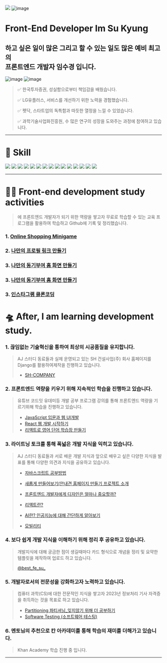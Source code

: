 <a href="https://hits.seeyoufarm.com"><img src="https://hits.seeyoufarm.com/api/count/incr/badge.svg?url=https%3A%2F%2Fgithub.com%2Foiosu&count_bg=%23526DCE&title_bg=%23555555&icon=react.svg&icon_color=%23F0F268&title=BEST+FE+SU&edge_flat=false"/></a>
![image](https://user-images.githubusercontent.com/99783474/236629563-2007c41c-85ee-4c93-9b59-075ffac7fac8.png)
# Front-End Developer Im Su Kyung
## 하고 싶은 일이 많은 그리고 할 수 있는 일도 많은 예비 최고의 <br> 프론트엔드 개발자 임수경 입니다. 
![image](https://user-images.githubusercontent.com/99783474/236630507-28e85e70-c18a-499e-bd84-9602f625fcad.png)
![image](https://user-images.githubusercontent.com/99783474/236631305-9d4c61ba-0ae1-4ce5-a01d-7a2787c86b04.png)
> ✅ 한국투자증권, 성실함으로부터 책임감을 배웠습니다.  
> 
> ✅ LG유플러스, 서비스를 개선하기 위한 노력을 경험했습니다. 
> 
> ✅ 펫닥, 스타트업의 독특함과 따듯한 열정을 느낄 수 있었습니다.
> 
> ✅ 과학기술사업화진흥원, 수 많은 연구의 성장을 도와주는 과정에 참여하고 있습니다.



---

# 🚀 Skill

<img src="https://img.shields.io/badge/HTML5-E34F26?style=for-the-badge&logo=HTML5&logoColor=white">  <img src="https://img.shields.io/badge/CSS3-1572B6?style=for-the-badge&logo=CSS3&logoColor=white">  <img src="https://img.shields.io/badge/JavaScript-F7DF1E?style=for-the-badge&logo=JavaScript&logoColor=white">  <img src="https://img.shields.io/badge/Python-3776AB?style=for-the-badge&logo=Python&logoColor=white">
<img src="https://img.shields.io/badge/Django-092E20?style=for-the-badge&logo=Django&logoColor=white">
<img src="https://img.shields.io/badge/SQLite-003B57?style=for-the-badge&logo=SQLite&logoColor=white">
<img src="https://img.shields.io/badge/MySQL-4479A1?style=for-the-badge&logo=MySQL&logoColor=white">
<img src="https://img.shields.io/badge/Node.js-339933?style=for-the-badge&logo=Node.js&logoColor=white">
<img src="https://img.shields.io/badge/TypeScript-3178C6?style=for-the-badge&logo=TypeScript&logoColor=white">
<img src="https://img.shields.io/badge/Git-F05032?style=for-the-badge&logo=Git&logoColor=white">
<img src="https://img.shields.io/badge/Github-181717?style=for-the-badge&logo=Github&logoColor=white">
<img src="https://img.shields.io/badge/amazonaws-232F3E?style=for-the-badge&logo=amazonaws&logoColor=white">  <img src="https://img.shields.io/badge/discord-5865F2?style=for-the-badge&logo=discord&logoColor=white">  <img src="https://img.shields.io/badge/slack-4A154B?style=for-the-badge&logo=slack&logoColor=white">  <img src="https://img.shields.io/badge/notion-000000?style=for-the-badge&logo=notion&logoColor=white">


---

# 👩‍🚀 Front-end development study activities
> 에 프론트엔드 개발자가 되기 위한 역량을 쌓고자 무료로 학습할 수 있는 교육 프로그램을 활용하여 학습하고 Github에 기록 및 정리했습니다. 

### 1. [Online Shopping Minigame](https://github.com/oiosu/online-shopping_minigame)
### 2. [나만의 프로필 링크 만들기](https://github.com/oiosu/Su_Profile)
### 3. [나만의 동기부여 홈 화면 만들기](https://github.com/oiosu/Motivational-Homepage)
### 3. [나만의 동기부여 홈 화면 만들기](https://github.com/oiosu/Motivational-Homepage)
### 3. [인스타그램 클론코딩](https://github.com/oiosu/Learn-and-Learn)


# 🛸 After, I am learning development study.

### 1. 끊임없는 기술혁신을 통하여 최상의 시공품질을 유지합니다. 
>  AJ 스터디 동료들과 실제 운영되고 있는 SH 건설사업(주) 회사 홈페이지를 Django를 활용하여제작을 진행하고 있습니다.
>  * [SH-COMPANY](https://github.com/DrugCoding/SH_company_pjt)

### 2. 프론트엔드 역량을 키우기 위해 지속적인 학습을 진행하고 있습니다. 
>  유튜브 코드잇 유데미등 개발 공부 프로그램 강의를 통해 프론트엔드 역량을 기르기위해 학습을 진행하고 있습니다.
>  * [JavaScript 입문과 웹 UI개발](https://github.com/oiosu/JavaScript-Basic)
>  * [React 웹 개발 시작하기](https://github.com/oiosu/React-web)
>  * [리액트로 영어 단어 학습장 만들기](https://github.com/oiosu/React-JS)

### 3. 라이트닝 토크를 통해 폭넓은 개발 지식을 익히고 있습니다. 
> AJ 스터디 동료들과 서로 배운 개발 지식과 앞으로 배우고 싶은 다양한 지식을 발표를 통해 다양한 의견과 지식을 공유하고 있습니다. 
> * [자바스크립트 공부방법](https://drive.google.com/file/d/1eHpxfhvkjQ1xiqToOgvM26zSSgCZA511/view?usp=sharing)
> 
> * [새롭게 만들어보기(안내견 홈페이지 만들기 프로젝트 소개](https://drive.google.com/file/d/12QQNqPXcyCM2pJs1Sz3a6lrIdIfbWZFQ/view?usp=sharing)
> 
> * [프론트엔드 개발자에게 디자인은 얼마나 중요할까?](https://drive.google.com/file/d/18KAyaQZ8fbAbN_F4isUmflJFovTRUFkp/view?usp=sharing)
> 
> * [리액트란?](https://drive.google.com/file/d/13HkQS9l-JBgJ2XMc0E5g84Q7vwjjTzHV/view?usp=sharing)
> 
> * [AI란? 인공지능에 대해 간단하게 알아보기](https://drive.google.com/file/d/1ffADyinb6LbhNbbQXvQ941sKQxTMz6-5/view?usp=sharing)
> 
> * [모빌리티](https://drive.google.com/file/d/1Ztw0_73rrVvay2cZubS6evOc343-Wv34/view?usp=sharing)

### 4. 보다 쉽게 개발 지식을 이해하기 위해 정리 후 공유하고 있습니다. 
> 개발지식에 대해 궁금한 점이 생길때마다  카드 형식으로 개념을 정리 및 요약한 템플릿을 제작하여 업로드 하고 있습니다.
> 
> [@best_fe_su_](https://www.instagram.com/best_fe_su_/)

### 5. 개발자로서의 전문성을 강화하고자 노력하고 있습니다. 
> 컴퓨터 과학(CS)에 대한 전문적인 지식을 쌓고자 2023년 정보처리 기사 자격증을 취득하는 것을 목표로 하고 있습니다.
> * [Partitioning 파티셔닝_잊지않기 위해 더 공부하기](https://sukyung.tistory.com/6)
> * [Software Testing (소프트웨어 테스팅)](https://sukyung.tistory.com/7)

### 6. 멘토님의 추천으로 칸 아카데미를 통해 학습의 재미를 더해가고 있습니다. 
> Khan Academy
> 학습 진행 중 입니다. 






---


<!-- Proudly created with GPRM ( https://gprm.itsvg.in ) -->

